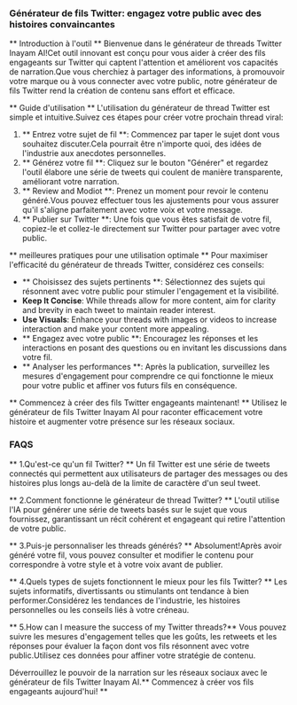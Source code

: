 ### Générateur de fils Twitter: engagez votre public avec des histoires convaincantes

** Introduction à l'outil **
Bienvenue dans le générateur de threads Twitter Inayam AI!Cet outil innovant est conçu pour vous aider à créer des fils engageants sur Twitter qui captent l'attention et améliorent vos capacités de narration.Que vous cherchiez à partager des informations, à promouvoir votre marque ou à vous connecter avec votre public, notre générateur de fils Twitter rend la création de contenu sans effort et efficace.

** Guide d'utilisation **
L'utilisation du générateur de thread Twitter est simple et intuitive.Suivez ces étapes pour créer votre prochain thread viral:

1. ** Entrez votre sujet de fil **: Commencez par taper le sujet dont vous souhaitez discuter.Cela pourrait être n'importe quoi, des idées de l'industrie aux anecdotes personnelles.
2. ** Générez votre fil **: Cliquez sur le bouton "Générer" et regardez l'outil élabore une série de tweets qui coulent de manière transparente, améliorant votre narration.
3. ** Review and Modiot **: Prenez un moment pour revoir le contenu généré.Vous pouvez effectuer tous les ajustements pour vous assurer qu'il s'aligne parfaitement avec votre voix et votre message.
4. ** Publier sur Twitter **: Une fois que vous êtes satisfait de votre fil, copiez-le et collez-le directement sur Twitter pour partager avec votre public.

** meilleures pratiques pour une utilisation optimale **
Pour maximiser l'efficacité du générateur de threads Twitter, considérez ces conseils:

- ** Choisissez des sujets pertinents **: Sélectionnez des sujets qui résonnent avec votre public pour stimuler l'engagement et la visibilité.
- **Keep It Concise**: While threads allow for more content, aim for clarity and brevity in each tweet to maintain reader interest.
- **Use Visuals**: Enhance your threads with images or videos to increase interaction and make your content more appealing.
- ** Engagez avec votre public **: Encouragez les réponses et les interactions en posant des questions ou en invitant les discussions dans votre fil.
- ** Analyser les performances **: Après la publication, surveillez les mesures d'engagement pour comprendre ce qui fonctionne le mieux pour votre public et affiner vos futurs fils en conséquence.

** Commencez à créer des fils Twitter engageants maintenant! ** Utilisez le générateur de fils Twitter Inayam AI pour raconter efficacement votre histoire et augmenter votre présence sur les réseaux sociaux.

### FAQS

** 1.Qu'est-ce qu'un fil Twitter? **
Un fil Twitter est une série de tweets connectés qui permettent aux utilisateurs de partager des messages ou des histoires plus longs au-delà de la limite de caractère d'un seul tweet.

** 2.Comment fonctionne le générateur de thread Twitter? **
L'outil utilise l'IA pour générer une série de tweets basés sur le sujet que vous fournissez, garantissant un récit cohérent et engageant qui retire l'attention de votre public.

** 3.Puis-je personnaliser les threads générés? **
Absolument!Après avoir généré votre fil, vous pouvez consulter et modifier le contenu pour correspondre à votre style et à votre voix avant de publier.

** 4.Quels types de sujets fonctionnent le mieux pour les fils Twitter? **
Les sujets informatifs, divertissants ou stimulants ont tendance à bien performer.Considérez les tendances de l'industrie, les histoires personnelles ou les conseils liés à votre créneau.

** 5.How can I measure the success of my Twitter threads?**
Vous pouvez suivre les mesures d'engagement telles que les goûts, les retweets et les réponses pour évaluer la façon dont vos fils résonnent avec votre public.Utilisez ces données pour affiner votre stratégie de contenu.

Déverrouillez le pouvoir de la narration sur les réseaux sociaux avec le générateur de fils Twitter Inayam AI.** Commencez à créer vos fils engageants aujourd'hui! **